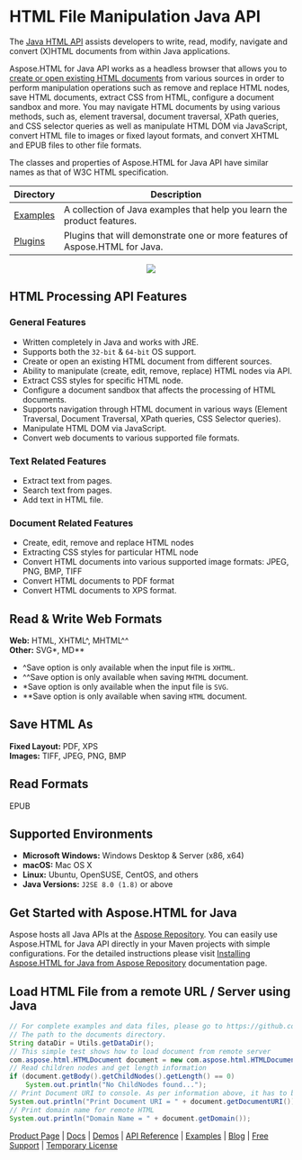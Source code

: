 # HTML File Manipulation Java API

The [Java HTML API](https://products.aspose.com/html/java) assists developers to write, read, modify, navigate and convert (X)HTML documents from within Java applications.

Aspose.HTML for Java API works as a headless browser that allows you to [create or open existing HTML documents](https://docs.aspose.com/display/htmljava/Loading+an+existing+HTML+document) from various sources in order to perform manipulation operations such as remove and replace HTML nodes, save HTML documents, extract CSS from HTML, configure a document sandbox and more. You may navigate HTML documents by using various methods, such as, element traversal, document traversal, XPath queries, and CSS selector queries as well as manipulate HTML DOM via JavaScript, convert HTML file to images or fixed layout formats, and convert XHTML and EPUB files to other file formats.

The classes and properties of Aspose.HTML for Java API have similar names as that of W3C HTML specification.

Directory | Description
--------- | -----------
[Examples](Examples) | A collection of Java examples that help you learn the product features.
[Plugins](Plugins) | Plugins that will demonstrate one or more features of Aspose.HTML for Java.

<p align="center">

  <a title="Download complete Aspose.HTML for Java source code" href="https://github.com/aspose-html/Aspose.HTML-for-Java/archive/master.zip">
	<img src="https://raw.github.com/AsposeExamples/java-examples-dashboard/master/images/downloadZip-Button-Large.png" />
  </a>
</p>

## HTML Processing API Features

### General Features

- Written completely in Java and works with JRE.
- Supports both the `32-bit` & `64-bit` OS support.
- Create or open an existing HTML document from different sources.
- Ability to manipulate (create, edit, remove, replace) HTML nodes via API.
- Extract CSS styles for specific HTML node.
- Configure a document sandbox that affects the processing of HTML documents.
- Supports navigation through HTML document in various ways (Element Traversal, Document Traversal, XPath queries, CSS Selector queries).
- Manipulate HTML DOM via JavaScript.
- Convert web documents to various supported file formats.

### Text Related Features

- Extract text from pages.
- Search text from pages.
- Add text in HTML file.

### Document Related Features

- Create, edit, remove and replace HTML nodes
- Extracting CSS styles for particular HTML node
- Convert HTML documents into various supported image formats: JPEG, PNG, BMP, TIFF
- Convert HTML documents to PDF format
- Convert HTML documents to XPS format.

## Read & Write Web Formats

**Web:** HTML, XHTML^, MHTML^^\
**Other:** SVG*, MD**

- ^Save option is only available when the input file is `XHTML`.
- ^^Save option is only available when saving `MHTML` document.
- *Save option is only available when the input file is `SVG`.
- **Save option is only available when saving `HTML` document.

## Save HTML As

**Fixed Layout:** PDF, XPS\
**Images:** TIFF, JPEG, PNG, BMP

## Read Formats

EPUB

## Supported Environments

- **Microsoft Windows:** Windows Desktop & Server (x86, x64)
- **macOS:** Mac OS X
- **Linux:** Ubuntu, OpenSUSE, CentOS, and others
- **Java Versions:** `J2SE 8.0 (1.8)` or above

## Get Started with Aspose.HTML for Java

Aspose hosts all Java APIs at the [Aspose Repository](https://repository.aspose.com/webapp/#/artifacts/browse/tree/General/repo/com/aspose/aspose-html). You can easily use Aspose.HTML for Java API directly in your Maven projects with simple configurations. For the detailed instructions please visit [Installing Aspose.HTML for Java from Aspose Repository](https://docs.aspose.com/display/htmljava/Installation#Installation-InstallingAspose.HTMLforJavafromAsposeRepository) documentation page.

## Load HTML File from a remote URL / Server using Java

```java
// For complete examples and data files, please go to https://github.com/aspose-html/Aspose.Html-for-Java
// The path to the documents directory.
String dataDir = Utils.getDataDir();
// This simple test shows how to load document from remote server
com.aspose.html.HTMLDocument document = new com.aspose.html.HTMLDocument(new com.aspose.html.Url(dataDir + "input.html"));
// Read children nodes and get length information
if (document.getBody().getChildNodes().getLength() == 0)
    System.out.println("No ChildNodes found...");
// Print Document URI to console. As per information above, it has to be https://www.w3.org/TR/html5/
System.out.println("Print Document URI = " + document.getDocumentURI());
// Print domain name for remote HTML
System.out.println("Domain Name = " + document.getDomain());
```

[Product Page](https://products.aspose.com/html/java) | [Docs](https://docs.aspose.com/display/htmljava/Home) | [Demos](https://products.aspose.app/html/family) | [API Reference](https://apireference.aspose.com/java/html) | [Examples](https://github.com/aspose-html/Aspose.Html-for-Java) | [Blog](https://blog.aspose.com/category/html/) | [Free Support](https://forum.aspose.com/c/html) | [Temporary License](https://purchase.aspose.com/temporary-license)
